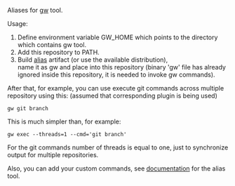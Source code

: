 Aliases for [gw](https://github.com/gdubw/gng) tool.

Usage:
1. Define environment variable GW_HOME which points to the directory which contains gw tool.
2. Add this repository to PATH.
3. Build [alias](https://github.com/yantonov/alias) artifact (or use the available distribution),  
name it as gw and place into this repository 
(binary 'gw' file has already ignored inside this repository, it is needed to invoke gw commands).

After that, for example, you can use execute git commands across multiple repository using this:
(assumed that corresponding plugin is being used)

```
gw git branch
```
This is much simpler than, for example:
```
gw exec --threads=1 --cmd='git branch'
```


For the git commands number of threads is equal to one, just to synchronize output for multiple repositories.

Also, you can add your custom commands, see [documentation](https://github.com/yantonov/alias#about-overriding-configuration) for the alias tool.
